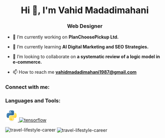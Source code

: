 <h1 align="center">Hi 👋, I'm Vahid Madadimahani</h1>
<h3 align="center">Web Designer</h3>

- 🔭 I’m currently working on **PlanChoosePickup Ltd.**

- 🌱 I’m currently learning **AI Digital Marketing and SEO Strategies.**

- 👯 I’m looking to collaborate on **a systematic review of a logic model in e-commerce.**

- 📫 How to reach me **vahidmadadimahani1987@gmail.com**

<h3 align="left">Connect with me:</h3>
<p align="left">
</p>

<h3 align="left">Languages and Tools:</h3>
<p align="left"> <a href="https://www.python.org" target="_blank" rel="noreferrer"> <img src="https://raw.githubusercontent.com/devicons/devicon/master/icons/python/python-original.svg" alt="python" width="40" height="40"/> </a> <a href="https://www.tensorflow.org" target="_blank" rel="noreferrer"> <img src="https://www.vectorlogo.zone/logos/tensorflow/tensorflow-icon.svg" alt="tensorflow" width="40" height="40"/> </a> </p>

<p><img align="left" src="https://github-readme-stats.vercel.app/api/top-langs?username=travel-lifestyle-career&show_icons=true&locale=en&layout=compact" alt="travel-lifestyle-career" /></p>

<p>&nbsp;<img align="center" src="https://github-readme-stats.vercel.app/api?username=travel-lifestyle-career&show_icons=true&locale=en" alt="travel-lifestyle-career" /></p>
